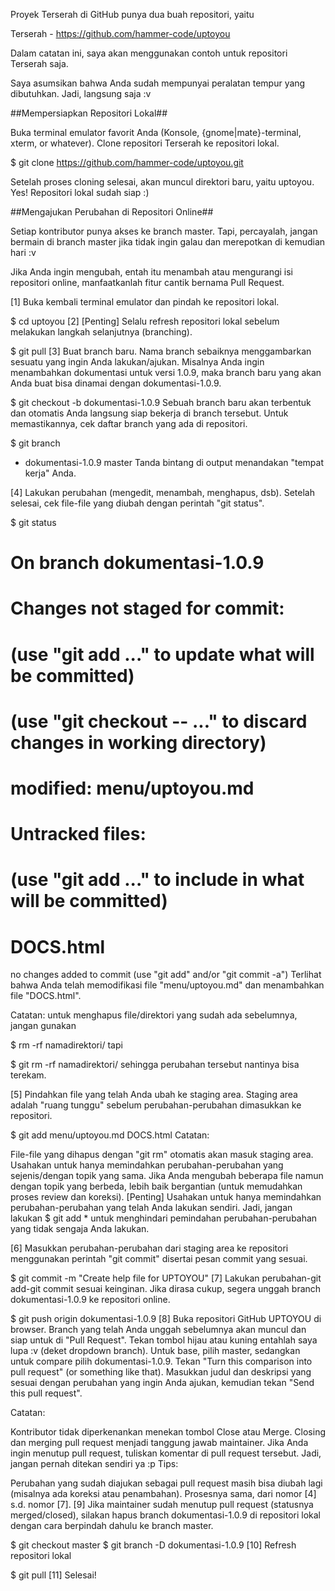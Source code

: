 Proyek Terserah di GitHub punya dua buah repositori, yaitu

Terserah - https://github.com/hammer-code/uptoyou

Dalam catatan ini, saya akan menggunakan contoh untuk repositori Terserah saja.

Saya asumsikan bahwa Anda sudah mempunyai peralatan tempur yang dibutuhkan. Jadi, langsung saja :v

##Mempersiapkan Repositori Lokal##

Buka terminal emulator favorit Anda (Konsole, {gnome|mate}-terminal, xterm, or whatever).
Clone repositori Terserah ke repositori lokal.

$ git clone https://github.com/hammer-code/uptoyou.git

Setelah proses cloning selesai, akan muncul direktori baru, yaitu uptoyou.
Yes! Repositori lokal sudah siap :)

##Mengajukan Perubahan di Repositori Online##

Setiap kontributor punya akses ke branch master. Tapi, percayalah, jangan bermain di branch master jika tidak ingin galau dan merepotkan di kemudian hari :v

Jika Anda ingin mengubah, entah itu menambah atau mengurangi isi repositori online, manfaatkanlah fitur cantik bernama Pull Request.

[1] Buka kembali terminal emulator dan pindah ke repositori lokal.

$ cd uptoyou
[2] [Penting] Selalu refresh repositori lokal sebelum melakukan langkah selanjutnya (branching).

$ git pull
[3] Buat branch baru. Nama branch sebaiknya menggambarkan sesuatu yang ingin Anda lakukan/ajukan. Misalnya Anda ingin menambahkan dokumentasi untuk versi 1.0.9, maka branch baru yang akan Anda buat bisa dinamai dengan dokumentasi-1.0.9.

$ git checkout -b dokumentasi-1.0.9
Sebuah branch baru akan terbentuk dan otomatis Anda langsung siap bekerja di branch tersebut. Untuk memastikannya, cek daftar branch yang ada di repositori.

$ git branch
* dokumentasi-1.0.9
  master
Tanda bintang di output menandakan "tempat kerja" Anda.

[4] Lakukan perubahan (mengedit, menambah, menghapus, dsb). Setelah selesai, cek file-file yang diubah dengan perintah "git status".

$ git status
# On branch dokumentasi-1.0.9
# Changes not staged for commit:
#   (use "git add ..." to update what will be committed)
#   (use "git checkout -- ..." to discard changes in working directory)
#
#    modified:   menu/uptoyou.md
#
# Untracked files:
#   (use "git add ..." to include in what will be committed)
#
#    DOCS.html
no changes added to commit (use "git add" and/or "git commit -a")
Terlihat bahwa Anda telah memodifikasi file "menu/uptoyou.md" dan menambahkan file "DOCS.html".

Catatan: untuk menghapus file/direktori yang sudah ada sebelumnya, jangan gunakan

$ rm -rf namadirektori/
tapi

$ git rm -rf namadirektori/
sehingga perubahan tersebut nantinya bisa terekam.

[5] Pindahkan file yang telah Anda ubah ke staging area. Staging area adalah "ruang tunggu" sebelum perubahan-perubahan dimasukkan ke repositori.

$ git add menu/uptoyou.md DOCS.html
Catatan:

File-file yang dihapus dengan "git rm" otomatis akan masuk staging area.
Usahakan untuk hanya memindahkan perubahan-perubahan yang sejenis/dengan topik yang sama. Jika Anda mengubah beberapa file namun dengan topik yang berbeda, lebih baik bergantian (untuk memudahkan proses review dan koreksi).
[Penting] Usahakan untuk hanya memindahkan perubahan-perubahan yang telah Anda lakukan sendiri. Jadi, jangan lakukan
$ git add *
untuk menghindari pemindahan perubahan-perubahan yang tidak sengaja Anda lakukan.

[6] Masukkan perubahan-perubahan dari staging area ke repositori menggunakan perintah "git commit" disertai pesan commit yang sesuai.

$ git commit -m "Create help file for UPTOYOU"
[7] Lakukan perubahan-git add-git commit sesuai keinginan. Jika dirasa cukup, segera unggah branch dokumentasi-1.0.9 ke repositori online.

$ git push origin dokumentasi-1.0.9
[8] Buka repositori GitHub UPTOYOU di browser. Branch yang telah Anda unggah sebelumnya akan muncul dan siap untuk di "Pull Request". Tekan tombol hijau atau kuning entahlah saya lupa :v (deket dropdown branch). Untuk base, pilih master, sedangkan untuk compare pilih dokumentasi-1.0.9. Tekan "Turn this comparison into pull request" (or something like that). Masukkan judul dan deskripsi yang sesuai dengan perubahan yang ingin Anda ajukan, kemudian tekan "Send this pull request".

Catatan:

Kontributor tidak diperkenankan menekan tombol Close atau Merge. Closing dan merging pull request menjadi tanggung jawab maintainer. Jika Anda ingin menutup pull request, tuliskan komentar di pull request tersebut. Jadi, jangan pernah ditekan sendiri ya :p
Tips:

Perubahan yang sudah diajukan sebagai pull request masih bisa diubah lagi (misalnya ada koreksi atau penambahan). Prosesnya sama, dari nomor [4] s.d. nomor [7].
[9] Jika maintainer sudah menutup pull request (statusnya merged/closed), silakan hapus branch dokumentasi-1.0.9 di repositori lokal dengan cara berpindah dahulu ke branch master.

$ git checkout master
$ git branch -D dokumentasi-1.0.9
[10] Refresh repositori lokal

$ git pull
[11] Selesai!

